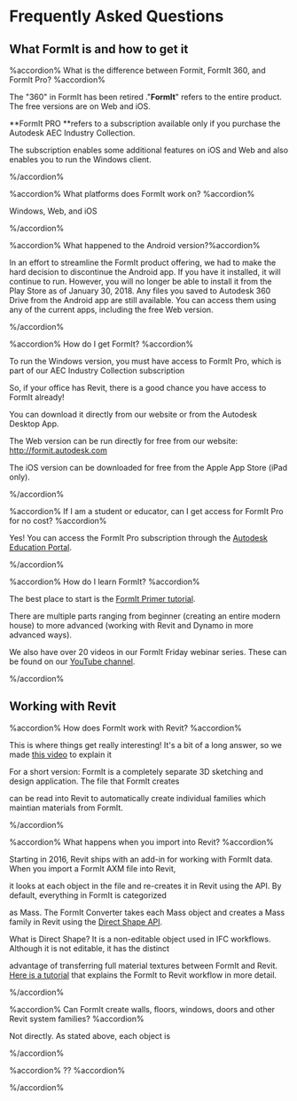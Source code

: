 # Frequently Asked Questions

## What FormIt is and how to get it

%accordion% What is the difference between Formit, FormIt 360, and FormIt Pro? %accordion%

The "360" in FormIt has been retired ."**FormIt**" refers to the entire product. The free versions are on Web and iOS.

**FormIt PRO **refers to a subscription available only if you purchase the Autodesk AEC Industry Collection.

The subscription enables some additional features on iOS and Web and also enables you to run the Windows client.

%/accordion%

%accordion% What platforms does FormIt work on? %accordion%

Windows, Web, and iOS

%/accordion%

%accordion% What happened to the Android version?%accordion%

In an effort to streamline the FormIt product offering, we had to make the hard decision to discontinue the Android app. If you have it installed, it will continue to run. However, you will no longer be able to install it from the Play Store as of January 30, 2018. Any files you saved to Autodesk 360 Drive from the Android app are still available. You can access them using any of the current apps, including the free Web version.

%/accordion%

%accordion% How do I get FormIt? %accordion%

To run the Windows version, you must have access to FormIt Pro, which is part of our AEC Industry Collection subscription

So, if your office has Revit, there is a good chance you have access to FormIt already! 

You can download it directly from our website or from the Autodesk Desktop App. 

The Web version can be run directly for free from our website: http://formit.autodesk.com 

The iOS version can be downloaded for free from the Apple App Store (iPad only). 

%/accordion%

%accordion% If I am a student or educator, can I get access for FormIt Pro for no cost? %accordion%

Yes! You can access the FormIt Pro subscription through the [Autodesk Education Portal](https://www.autodesk.com/education/free-software/formit-pro).

%/accordion%

%accordion% How do I learn FormIt? %accordion%

The best place to start is the [FormIt Primer tutorial](https://windows.help.formit.autodesk.com/Building-the-Farnsworth-House/Building-the-Farnsworth-House.html). 

There are multiple parts ranging from beginner (creating an entire modern house) to more advanced (working with Revit and Dynamo in more advanced ways).

We also have over 20 videos in our FormIt Friday webinar series. These can be found on our [YouTube channel](https://www.youtube.com/playlist?list=PLqumTDi1CVHM7rCHJs83Yb2FyadmuQsiH).

%/accordion%

## Working with Revit

%accordion% How does FormIt work with Revit? %accordion%

This is where things get really interesting! It's a bit of a long answer, so we made [this video](https://youtu.be/teKsLX99_FA) to explain it 

For a short version: FormIt is a completely separate 3D sketching and design application. The file that FormIt creates 

can be read into Revit to automatically create individual families which maintian materials from FormIt.

%/accordion%

%accordion% What happens when you import into Revit? %accordion%

Starting in 2016, Revit ships with an add-in for working with FormIt data. When you import a FormIt AXM file into Revit, 

it looks at each object in the file and re-creates it in Revit using the API. By default, everything in FormIt is categorized

as Mass. The FormIt Converter takes each Mass object and creates a Mass family in Revit using the [Direct Shape API](https://knowledge.autodesk.com/search-result/caas/CloudHelp/cloudhelp/2016/ENU/Revit-API/files/GUID-DF7B9D4A-5A8A-4E39-8721-B7782CBD7730-htm.html).

What is Direct Shape? It is a non-editable object used in IFC workflows. Although it is not editable, it has the distinct 

advantage of transferring full material textures between FormIt and Revit. [Here is a tutorial](https://windows.help.formit.autodesk.com/Building-the-Farnsworth-House/Revit-Interop.html) that explains the FormIt to Revit workflow in more detail.

%/accordion%

%accordion% Can FormIt create walls, floors, windows, doors and other Revit system families? %accordion%

Not directly. As stated above, each object is 

%/accordion%

%accordion% ?? %accordion%

%/accordion%

